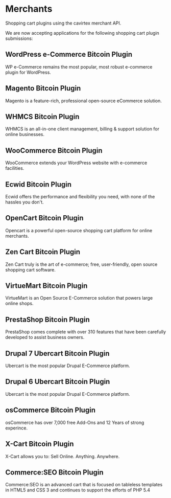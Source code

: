 Merchants
=========

Shopping cart plugins using the cavirtex merchant API.

We are now accepting applications for the following shopping cart plugin submissions:



WordPress e-Commerce Bitcoin Plugin
-----------------------------------
WP e-Commerce remains the most popular, most robust e-commerce plugin for WordPress.


Magento Bitcoin Plugin
----------------------
Magento is a feature-rich, professional open-source eCommerce solution.


WHMCS Bitcoin Plugin
--------------------
WHMCS is an all-in-one client management, billing & support solution for online businesses.


WooCommerce Bitcoin Plugin
--------------------------
WooCommerce extends your WordPress website with e-commerce facilities.


Ecwid Bitcoin Plugin
--------------------
Ecwid offers the performance and flexibility you need, with none of the hassles you don't.


OpenCart Bitcoin Plugin
-----------------------
Opencart is a powerful open-source shopping cart platform for online merchants.


Zen Cart Bitcoin Plugin
-----------------------
Zen Cart truly is the art of e-commerce; free, user-friendly, open source shopping cart software.


VirtueMart Bitcoin Plugin
-------------------------
VirtueMart is an Open Source E-Commerce solution that powers large online shops.


PrestaShop Bitcoin Plugin
-------------------------
PrestaShop comes complete with over 310 features that have been carefully developed to assist business owners.


Drupal 7 Ubercart Bitcoin Plugin
--------------------------------
Ubercart is the most popular Drupal E-Commerce platform.


Drupal 6 Ubercart Bitcoin Plugin
--------------------------------
Ubercart is the most popular Drupal E-Commerce platform.


osCommerce Bitcoin Plugin
-------------------------
osCommerce has over 7,000 free Add-Ons and 12 Years of strong experince.


X-Cart Bitcoin Plugin
---------------------
X-Cart allows you to: Sell Online. Anything. Anywhere.


Commerce:SEO Bitcoin Plugin
---------------------------
Commerce:SEO is an advanced cart that is focused on tableless templates in HTML5 and CSS 3 and continues to support the efforts of PHP 5.4

